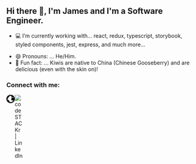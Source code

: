<!-- [![Header](https://i.ibb.co/x5Z7JRV/Screenshot-2020-11-18-at-21-31-11.png "Header")](https://some-url.dev/) -->

## Hi there 👋, I'm James and I'm a Software Engineer.
<!-- - 🌱 I’m currently studying... Python & FastAPI -->
- 💻 I’m currently working with... react, redux, typescript, storybook, styled components, jest, express, and much more...
<!-- - 📚 I'm currently reading... Grokking Algorithims by Aditya Y. Bhargava. -->
<!-- - 💬 Ask me about ...Anything. Happy to help in any way I can on projects related to worthwhile causes. Please get in touch!  -->
- 😄 Pronouns: ... He/Him.
- 🥝 Fun fact: ... Kiwis are native to China (Chinese Gooseberry) and are delicious (even with the skin on)! 

### Connect with me:

[<img align="left" alt="my portfolio" width="22px" src="https://raw.githubusercontent.com/iconic/open-iconic/master/svg/globe.svg" />][website]
[<img align="left" alt="codeSTACKr | LinkedIn" width="22px" src="https://cdn.jsdelivr.net/npm/simple-icons@v3/icons/linkedin.svg" />][linkedin]

<!-- Links -->
[website]: https://jamesbrignull.com
[linkedin]: https://www.linkedin.com/in/james-brignull-049945183/

<!--
**jamesbrignull/jamesbrignull** is a ✨ _special_ ✨ repository because its `README.md` (this file) appears on your GitHub profile.

Here are some ideas to get you started:

- 🔭 I’m currently working on ...
- 🌱 I’m currently learning ...
- 👯 I’m looking to collaborate on ...
- 🤔 I’m looking for help with ...
- 💬 Ask me about ...
- 📫 How to reach me: ...
- 😄 Pronouns: ...
- ⚡ Fun fact: ...
-->
